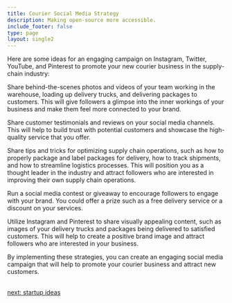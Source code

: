 ```yaml
---
title: Courier Social Media Strategy
description: Making open-source more accessible.
include_footer: false
type: page
layout: single2
---
```


<p>
Here are some ideas for an engaging campaign on Instagram, Twitter, YouTube, and Pinterest to promote your new courier business in the supply-chain industry:

Share behind-the-scenes photos and videos of your team working in the warehouse, loading up delivery trucks, and delivering packages to customers. This will give followers a glimpse into the inner workings of your business and make them feel more connected to your brand.

Share customer testimonials and reviews on your social media channels. This will help to build trust with potential customers and showcase the high-quality service that you offer.

Share tips and tricks for optimizing supply chain operations, such as how to properly package and label packages for delivery, how to track shipments, and how to streamline logistics processes. This will position you as a thought leader in the industry and attract followers who are interested in improving their own supply chain operations.

Run a social media contest or giveaway to encourage followers to engage with your brand. You could offer a prize such as a free delivery service or a discount on your services.

Utilize Instagram and Pinterest to share visually appealing content, such as images of your delivery trucks and packages being delivered to satisfied customers. This will help to create a positive brand image and attract followers who are interested in your business.

By implementing these strategies, you can create an engaging social media campaign that will help to promote your courier business and attract new customers.

<br>
<a href="https://workdojos.com/couriers/startup">next: startup ideas</a>
</p>